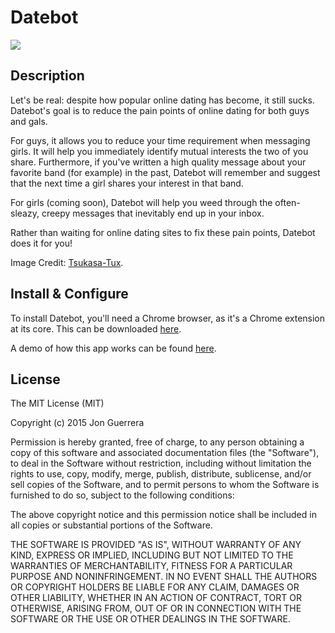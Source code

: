 Datebot
====================

<img src="https://lh6.googleusercontent.com/-TkddqVnlxzM/Ur8sesBMMRI/AAAAAAAAHC0/BhFbf5yg-ew/w812-h693-no/Screen+Shot+2013-12-28+at+11.53.37+AM.png" />

Description
---------------
Let's be real: despite how popular online dating has become, it still sucks. Datebot's goal is to reduce the pain points of online dating for both guys and gals. 

For guys, it allows you to reduce your time requirement when messaging girls. It will help you immediately identify mutual interests the two of you share. Furthermore, if you've written a high quality message about your favorite band (for example) in the past, Datebot will remember and suggest that the next time a girl shares your interest in that band.

For girls (coming soon), Datebot will help you weed through the often-sleazy, creepy messages that inevitably end up in your inbox. 

Rather than waiting for online dating sites to fix these pain points, Datebot does it for you!

Image Credit: <a href="http://www.iconarchive.com/show/daft-punks-icons-by-tsukasa-tux.html" target="_blank">Tsukasa-Tux</a>.


Install & Configure
---------------
To install Datebot, you'll need a Chrome browser, as it's a Chrome extension at its core. This can be downloaded <a href="http://bit.ly/datebot" target="_blank">here</a>.

A demo of how this app works can be found <a href="https://docs.google.com/document/d/1EQIzJzchrmPx05tBrfrFsu3J58TQyW5z7I-imuz7XFc/edit#" target="_blank">here</a>.


License
---------------
The MIT License (MIT)

Copyright (c) 2015 Jon Guerrera

Permission is hereby granted, free of charge, to any person obtaining a copy
of this software and associated documentation files (the "Software"), to deal
in the Software without restriction, including without limitation the rights
to use, copy, modify, merge, publish, distribute, sublicense, and/or sell
copies of the Software, and to permit persons to whom the Software is
furnished to do so, subject to the following conditions:

The above copyright notice and this permission notice shall be included in
all copies or substantial portions of the Software.

THE SOFTWARE IS PROVIDED "AS IS", WITHOUT WARRANTY OF ANY KIND, EXPRESS OR
IMPLIED, INCLUDING BUT NOT LIMITED TO THE WARRANTIES OF MERCHANTABILITY,
FITNESS FOR A PARTICULAR PURPOSE AND NONINFRINGEMENT. IN NO EVENT SHALL THE
AUTHORS OR COPYRIGHT HOLDERS BE LIABLE FOR ANY CLAIM, DAMAGES OR OTHER
LIABILITY, WHETHER IN AN ACTION OF CONTRACT, TORT OR OTHERWISE, ARISING FROM,
OUT OF OR IN CONNECTION WITH THE SOFTWARE OR THE USE OR OTHER DEALINGS IN
THE SOFTWARE.
